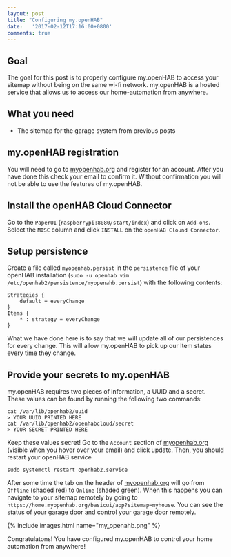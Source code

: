 ```yaml
---
layout: post
title: "Configuring my.openHAB"
date:   '2017-02-12T17:16:00+0800'
comments: true
---
```

## Goal
The goal for this post is to properly configure my.openHAB to access your sitemap without being on the same wi-fi network. my.openHAB is a hosted service that allows us to access our home-automation from anywhere.

## What you need
* The sitemap for the garage system from previous posts

## my.openHAB registration
You will need to go to [myopenhab.org](myopenhab.org) and register for an account.  After you have done this check your email to confirm it.  Without confirmation you will not be able to use the features of my.openHAB.

## Install the openHAB Cloud Connector
Go to the `PaperUI` (`raspberrypi:8080/start/index`) and click on `Add-ons`.  Select the `MISC` column and click `INSTALL` on the `openHAB Clound Connector`.

## Setup persistence
Create a file called `myopenhab.persist` in the `persistence` file of your openHAB installation (`sudo -u openhab vim /etc/openhab2/persistence/myopenahb.persist`) with the following contents:

```
Strategies {
    default = everyChange
}
Items {
    * : strategy = everyChange
}
```

What we have done here is to say that we will update all of our persistences for every change.  This will allow my.openHAB to pick up our Item states every time they change.

## Provide your secrets to my.openHAB
my.openHAB requires two pieces of information, a UUID and a secret.  These values can be found by running the following two commands:

```shell
cat /var/lib/openhab2/uuid
> YOUR UUID PRINTED HERE
cat /var/lib/openhab2/openhabcloud/secret
> YOUR SECRET PRINTED HERE
```

Keep these values secret!  Go to the `Account` section of [myopenhab.org](myopenhab.org) (visible when you hover over your email) and click update.  Then, you should restart your openHAB service

```shell
sudo systemctl restart openhab2.service
```

After some time the tab on the header of [myopenhab.org](myopenhab.org) will go from `Offline` (shaded red) to `Online` (shaded green).  When this happens you can navigate to your sitemap remotely by going to `https://home.myopenhab.org/basicui/app?sitemap=myhouse`.  You can see the status of your garage door and control your garage door remotely.

{% include images.html name="my_openahb.png" %}

Congratulatons! You have configured my.openHAB to control your home automation from anywhere!

